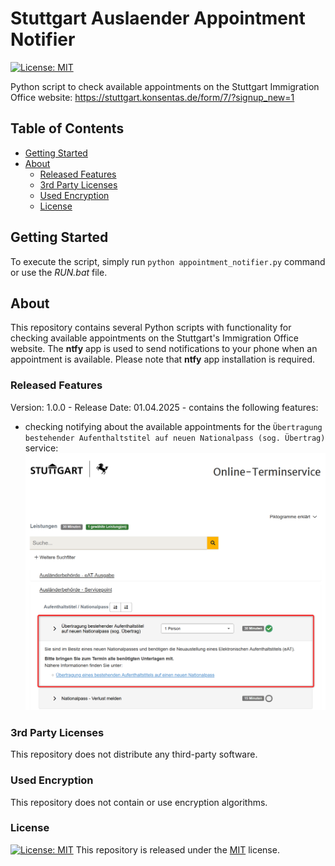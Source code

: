 # Stuttgart Auslaender Appointment Notifier

[![License: MIT][license-badge]][license-docs]

Python script to check available appointments on the Stuttgart Immigration Office website: https://stuttgart.konsentas.de/form/7/?signup_new=1

## Table of Contents

- [ Getting Started](#-getting-started)
- [ About](#-about)
    - [ Released Features](#-released-features)
    - [ 3rd Party Licenses](#-3rd-party-licenses)
    - [ Used Encryption](#-used-encryption)
    - [ License](#-license)

## <a name="getting-started"/> Getting Started

To execute the script, simply run `python appointment_notifier.py` command or use the *RUN.bat* file.

## <a name="about"/> About

This repository contains several Python scripts with functionality for checking available appointments on the Stuttgart's Immigration Office website.
The **ntfy** app is used to send notifications to your phone when an appointment is available. Please note that **ntfy** app installation is required.

### <a name="released-features"/> Released Features

Version: 1.0.0 - Release Date: 01.04.2025 - contains the following features:
- checking notifying about the available appointments for the `Übertragung bestehender Aufenthaltstitel auf neuen Nationalpass (sog. Übertrag)` service:
![Notifier](docs/ab_servicepoint.png)

### <a name="3rd-party-licenses"/> 3rd Party Licenses

This repository does not distribute any third-party software.

### <a name="used-encryption"/> Used Encryption

This repository does not contain or use encryption algorithms.

### <a name="license"/> License

[![License: MIT][license-badge]][license-docs]
This repository is released under the [MIT][license-docs] license.

[license-docs]: https://opensource.org/licenses/MIT
[license-badge]: https://img.shields.io/badge/License-MIT-yellow.svg
